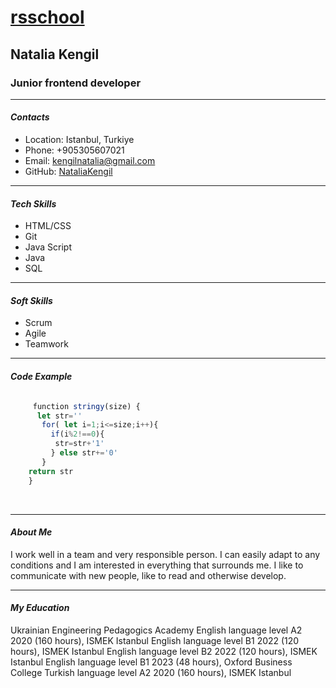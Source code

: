 # [rsschool](https://rs.school)

## **Natalia Kengil**

### **Junior frontend developer**

***

#### ***Contacts***

* Location: Istanbul, Turkiye
* Phone: +905305607021
* Email: <kengilnatalia@gmail.com>
* GitHub: [NataliaKengil](https://github.com/NataliaKengil)

***

#### ***Tech Skills***

* HTML/CSS
* Git
* Java Script
* Java
* SQL

***

#### ***Soft Skills***

* Scrum
* Agile
* Teamwork

***

#### ***Code Example***

``` javascript

     function stringy(size) {
      let str=''
       for( let i=1;i<=size;i++){
         if(i%2!==0){
          str=str+'1'
         } else str+='0'
       }
    return str
    }

```
  
***

#### ***About Me***

I work well in a team and very responsible person. I can easily adapt to any conditions and I am interested in everything that surrounds me.
I like to communicate with new people, like to read and otherwise develop.

***

#### ***My Education***

Ukrainian Engineering Pedagogics Academy
English language level A2 2020 (160 hours), ISMEK Istanbul
English language level B1 2022 (120 hours), ISMEK Istanbul
English language level B2 2022 (120 hours), ISMEK Istanbul
English language level B1 2023 (48 hours), Oxford Business College
Turkish language level A2 2020 (160 hours), ISMEK Istanbul
